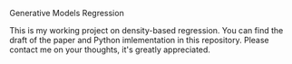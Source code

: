 Generative Models Regression

This is my working project on density-based regression. You can find the draft of the paper and Python imlementation in this repository. Please contact me on your thoughts, it's greatly appreciated. 

